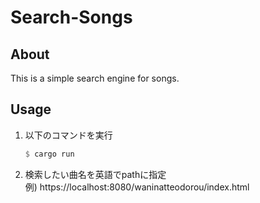 # Search-Songs
## About
This is a simple search engine for songs.

## Usage
1. 以下のコマンドを実行
    ```rust
    $ cargo run
    ```
2. 検索したい曲名を英語でpathに指定  
例) https://localhost:8080/waninatteodorou/index.html